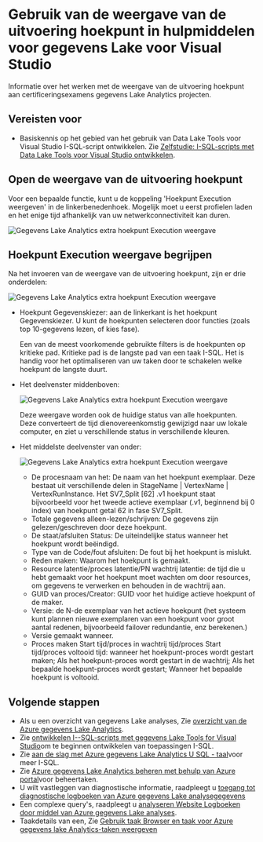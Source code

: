 <properties 
   pageTitle="Gebruik van de weergave van de uitvoering hoekpunt in hulpmiddelen voor gegevens Lake voor Visual Studio | Microsoft Azure" 
   description="Informatie over het werken met de weergave van de uitvoering hoekpunt aan certificeringsexamens gegevens Lake Analytics projecten." 
   services="data-lake-analytics" 
   documentationCenter="" 
   authors="mumian" 
   manager="jhubbard" 
   editor="cgronlun"/>
 
<tags
   ms.service="data-lake-analytics"
   ms.devlang="na"
   ms.topic="article"
   ms.tgt_pltfrm="na"
   ms.workload="big-data" 
   ms.date="10/13/2016"
   ms.author="jgao"/>

# <a name="use-the-vertex-execution-view-in-data-lake-tools-for-visual-studio"></a>Gebruik van de weergave van de uitvoering hoekpunt in hulpmiddelen voor gegevens Lake voor Visual Studio

Informatie over het werken met de weergave van de uitvoering hoekpunt aan certificeringsexamens gegevens Lake Analytics projecten.

## <a name="prerequisites"></a>Vereisten voor

- Basiskennis op het gebied van het gebruik van Data Lake Tools voor Visual Studio I-SQL-script ontwikkelen.  Zie [Zelfstudie: I-SQL-scripts met Data Lake Tools voor Visual Studio ontwikkelen](data-lake-analytics-data-lake-tools-get-started.md).

## <a name="open-the-vertex-execution-view"></a>Open de weergave van de uitvoering hoekpunt

Voor een bepaalde functie, kunt u de koppeling 'Hoekpunt Execution weergeven' in de linkerbenedenhoek. Mogelijk moet u eerst profielen laden en het enige tijd afhankelijk van uw netwerkconnectiviteit kan duren.

![Gegevens Lake Analytics extra hoekpunt Execution weergave](./media/data-lake-analytics-data-lake-tools-use-vertex-execution-view/data-lake-tools-open-vertex-execution-view.png)

## <a name="understand-vertex-execution-view"></a>Hoekpunt Execution weergave begrijpen

Na het invoeren van de weergave van de uitvoering hoekpunt, zijn er drie onderdelen:

![Gegevens Lake Analytics extra hoekpunt Execution weergave](./media/data-lake-analytics-data-lake-tools-use-vertex-execution-view/data-lake-tools-vertex-execution-view.png)

- Hoekpunt Gegevenskiezer: aan de linkerkant is het hoekpunt Gegevenskiezer.  U kunt de hoekpunten selecteren door functies (zoals top 10-gegevens lezen, of kies fase).

    Een van de meest voorkomende gebruikte filters is de hoekpunten op kritieke pad. Kritieke pad is de langste pad van een taak I-SQL. Het is handig voor het optimaliseren van uw taken door te schakelen welke hoekpunt de langste duurt.

- Het deelvenster middenboven:

    ![Gegevens Lake Analytics extra hoekpunt Execution weergave](./media/data-lake-analytics-data-lake-tools-use-vertex-execution-view/data-lake-tools-vertex-execution-view-pane2.png)

    Deze weergave worden ook de huidige status van alle hoekpunten. Deze converteert de tijd dienovereenkomstig gewijzigd naar uw lokale computer, en ziet u verschillende status in verschillende kleuren.

- Het middelste deelvenster van onder:

    ![Gegevens Lake Analytics extra hoekpunt Execution weergave](./media/data-lake-analytics-data-lake-tools-use-vertex-execution-view/data-lake-tools-vertex-execution-view-pane3.png)

    - De procesnaam van het: De naam van het hoekpunt exemplaar. Deze bestaat uit verschillende delen in StageName | VertexName | VertexRunInstance. Het SV7_Split [62] .v1 hoekpunt staat bijvoorbeeld voor het tweede actieve exemplaar (.v1, beginnend bij 0 index) van hoekpunt getal 62 in fase SV7_Split.
    - Totale gegevens alleen-lezen/schrijven: De gegevens zijn gelezen/geschreven door deze hoekpunt.
    - De staat/afsluiten Status: De uiteindelijke status wanneer het hoekpunt wordt beëindigd.
    - Type van de Code/fout afsluiten: De fout bij het hoekpunt is mislukt.
    - Reden maken: Waarom het hoekpunt is gemaakt.
    - Resource latentie/proces latentie/PN wachtrij latentie: de tijd die u hebt gemaakt voor het hoekpunt moet wachten om door resources, om gegevens te verwerken en behouden in de wachtrij aan.
    - GUID van proces/Creator: GUID voor het huidige actieve hoekpunt of de maker.
    - Versie: de N-de exemplaar van het actieve hoekpunt (het systeem kunt plannen nieuwe exemplaren van een hoekpunt voor groot aantal redenen, bijvoorbeeld failover redundantie, enz berekenen.)
    - Versie gemaakt wanneer.
    - Proces maken Start tijd/proces in wachtrij tijd/proces Start tijd/proces voltooid tijd: wanneer het hoekpunt-proces wordt gestart maken; Als het hoekpunt-proces wordt gestart in de wachtrij; Als het bepaalde hoekpunt-proces wordt gestart; Wanneer het bepaalde hoekpunt is voltooid.

## <a name="next-steps"></a>Volgende stappen

- Als u een overzicht van gegevens Lake analyses, Zie [overzicht van de Azure gegevens Lake Analytics](data-lake-analytics-overview.md).
- Zie [ontwikkelen I--SQL-scripts met gegevens Lake Tools for Visual Studio](data-lake-analytics-data-lake-tools-get-started.md)om te beginnen ontwikkelen van toepassingen I-SQL.
- Zie [aan de slag met Azure gegevens Lake Analytics U SQL - taal](data-lake-analytics-u-sql-get-started.md)voor meer I-SQL.
- Zie [Azure gegevens Lake Analytics beheren met behulp van Azure portal](data-lake-analytics-manage-use-portal.md)voor beheertaken.
- U wilt vastleggen van diagnostische informatie, raadpleegt u [toegang tot diagnostische logboeken van Azure gegevens Lake analysegegevens](data-lake-analytics-diagnostic-logs.md)
- Een complexe query's, raadpleegt u [analyseren Website Logboeken door middel van Azure gegevens Lake analyses](data-lake-analytics-analyze-weblogs.md).
- Taakdetails van een, Zie [Gebruik taak Browser en taak voor Azure gegevens lake Analytics-taken weergeven](data-lake-analytics-data-lake-tools-view-jobs.md)